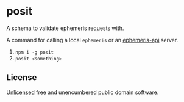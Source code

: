 # posit

A schema to validate ephemeris requests with.

A command for calling a local `ephemeris` or
an [ephemeris-api](https://github.com/astrolin/ephemeris-api) server.

1. `npm i -g posit`
2. `posit <something>`

## License

[Unlicensed](http://unlicense.org) free and unencumbered public domain software.
